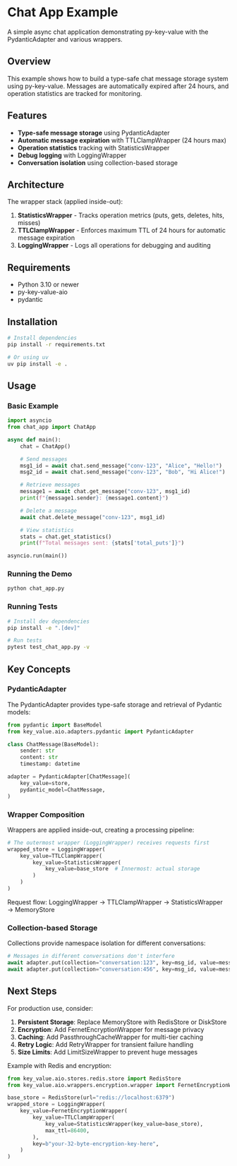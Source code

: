 # Chat App Example

A simple async chat application demonstrating py-key-value with the
PydanticAdapter and various wrappers.

## Overview

This example shows how to build a type-safe chat message storage system using
py-key-value. Messages are automatically expired after 24 hours, and operation
statistics are tracked for monitoring.

## Features

- **Type-safe message storage** using PydanticAdapter
- **Automatic message expiration** with TTLClampWrapper (24 hours max)
- **Operation statistics** tracking with StatisticsWrapper
- **Debug logging** with LoggingWrapper
- **Conversation isolation** using collection-based storage

## Architecture

The wrapper stack (applied inside-out):

1. **StatisticsWrapper** - Tracks operation metrics (puts, gets, deletes, hits,
   misses)
2. **TTLClampWrapper** - Enforces maximum TTL of 24 hours for automatic message
   expiration
3. **LoggingWrapper** - Logs all operations for debugging and auditing

## Requirements

- Python 3.10 or newer
- py-key-value-aio
- pydantic

## Installation

```bash
# Install dependencies
pip install -r requirements.txt

# Or using uv
uv pip install -e .
```

## Usage

### Basic Example

```python
import asyncio
from chat_app import ChatApp

async def main():
    chat = ChatApp()

    # Send messages
    msg1_id = await chat.send_message("conv-123", "Alice", "Hello!")
    msg2_id = await chat.send_message("conv-123", "Bob", "Hi Alice!")

    # Retrieve messages
    message1 = await chat.get_message("conv-123", msg1_id)
    print(f"{message1.sender}: {message1.content}")

    # Delete a message
    await chat.delete_message("conv-123", msg1_id)

    # View statistics
    stats = chat.get_statistics()
    print(f"Total messages sent: {stats['total_puts']}")

asyncio.run(main())
```

### Running the Demo

```bash
python chat_app.py
```

### Running Tests

```bash
# Install dev dependencies
pip install -e ".[dev]"

# Run tests
pytest test_chat_app.py -v
```

## Key Concepts

### PydanticAdapter

The PydanticAdapter provides type-safe storage and retrieval of Pydantic
models:

```python
from pydantic import BaseModel
from key_value.aio.adapters.pydantic import PydanticAdapter

class ChatMessage(BaseModel):
    sender: str
    content: str
    timestamp: datetime

adapter = PydanticAdapter[ChatMessage](
    key_value=store,
    pydantic_model=ChatMessage,
)
```

### Wrapper Composition

Wrappers are applied inside-out, creating a processing pipeline:

```python
# The outermost wrapper (LoggingWrapper) receives requests first
wrapped_store = LoggingWrapper(
    key_value=TTLClampWrapper(
        key_value=StatisticsWrapper(
            key_value=base_store  # Innermost: actual storage
        )
    )
)
```

Request flow: LoggingWrapper → TTLClampWrapper → StatisticsWrapper →
MemoryStore

### Collection-based Storage

Collections provide namespace isolation for different conversations:

```python
# Messages in different conversations don't interfere
await adapter.put(collection="conversation:123", key=msg_id, value=message)
await adapter.put(collection="conversation:456", key=msg_id, value=message)
```

## Next Steps

For production use, consider:

1. **Persistent Storage**: Replace MemoryStore with RedisStore or DiskStore
2. **Encryption**: Add FernetEncryptionWrapper for message privacy
3. **Caching**: Add PassthroughCacheWrapper for multi-tier caching
4. **Retry Logic**: Add RetryWrapper for transient failure handling
5. **Size Limits**: Add LimitSizeWrapper to prevent huge messages

Example with Redis and encryption:

```python
from key_value.aio.stores.redis.store import RedisStore
from key_value.aio.wrappers.encryption.wrapper import FernetEncryptionWrapper

base_store = RedisStore(url="redis://localhost:6379")
wrapped_store = LoggingWrapper(
    key_value=FernetEncryptionWrapper(
        key_value=TTLClampWrapper(
            key_value=StatisticsWrapper(key_value=base_store),
            max_ttl=86400,
        ),
        key=b"your-32-byte-encryption-key-here",
    )
)
```
